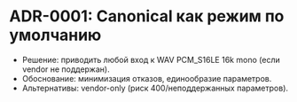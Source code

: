 # ADR-0001: Canonical как режим по умолчанию

- Решение: приводить любой вход к WAV PCM_S16LE 16k mono (если vendor не поддержан).
- Обоснование: минимизация отказов, единообразие параметров.
- Альтернативы: vendor-only (риск 400/неподдержанных параметров).
